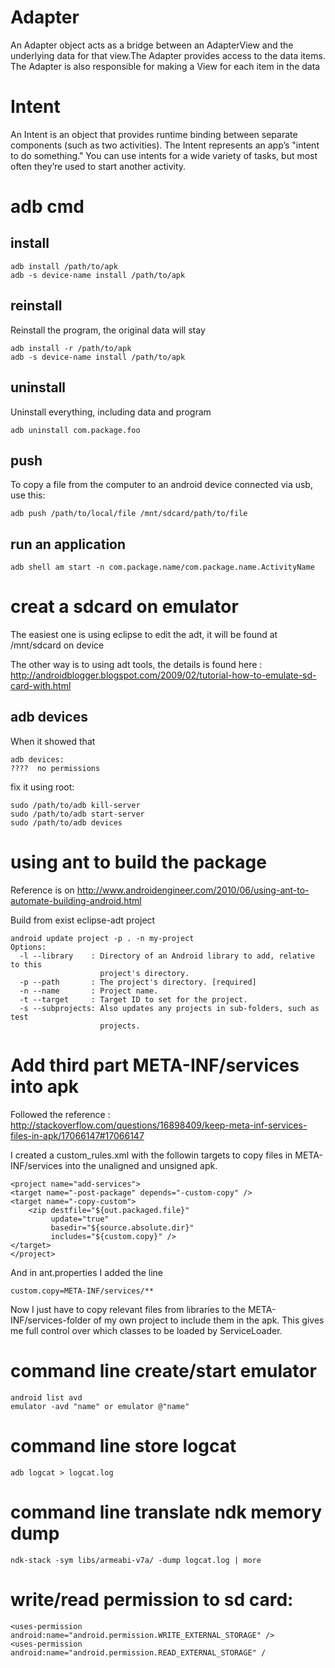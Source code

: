 # Adapter
An Adapter object acts as a bridge between an AdapterView and the underlying data for that view.The Adapter provides access to the data items. The Adapter is also responsible for making a View for each item in the data  

# Intent
An Intent is an object that provides runtime binding between separate components (such as two activities). The Intent represents an app’s "intent to do something." You can use intents for a wide variety of tasks, but most often they’re used to start another activity.

# adb cmd
## install 

    adb install /path/to/apk
    adb -s device-name install /path/to/apk

## reinstall
Reinstall the program, the original data will stay

    adb install -r /path/to/apk
    adb -s device-name install /path/to/apk

## uninstall
Uninstall everything, including data and program

    adb uninstall com.package.foo 

## push 
To copy a file from the computer to an android device connected via usb, use this:

    adb push /path/to/local/file /mnt/sdcard/path/to/file

## run an application

    adb shell am start -n com.package.name/com.package.name.ActivityName

# creat a sdcard on emulator
The easiest one is using eclipse to edit the adt, it will be found at /mnt/sdcard on device

The other way is to using adt tools, the details is found here :
http://androidblogger.blogspot.com/2009/02/tutorial-how-to-emulate-sd-card-with.html

## adb devices 
When it showed that 

    adb devices:
    ????  no permissions

fix it using root:

    sudo /path/to/adb kill-server
    sudo /path/to/adb start-server
    sudo /path/to/adb devices

# using ant to build the package
Reference is on http://www.androidengineer.com/2010/06/using-ant-to-automate-building-android.html

Build from exist eclipse-adt project

    android update project -p . -n my-project
    Options:
      -l --library    : Directory of an Android library to add, relative to this
                        project's directory.
      -p --path       : The project's directory. [required]
      -n --name       : Project name.
      -t --target     : Target ID to set for the project.
      -s --subprojects: Also updates any projects in sub-folders, such as test
                        projects.

# Add third part META-INF/services into apk
Followed the reference : http://stackoverflow.com/questions/16898409/keep-meta-inf-services-files-in-apk/17066147#17066147

I created a custom_rules.xml with the followin targets to copy files in META-INF/services into the unaligned and unsigned apk.

    <project name="add-services">
    <target name="-post-package" depends="-custom-copy" />
    <target name="-copy-custom">
        <zip destfile="${out.packaged.file}"
             update="true"
             basedir="${source.absolute.dir}"
             includes="${custom.copy}" />
    </target>
    </project>

And in ant.properties I added the line

    custom.copy=META-INF/services/**

Now I just have to copy relevant files from libraries to the META-INF/services-folder of my own project to include them in the apk. This gives me full control over which classes to be loaded by ServiceLoader.

# command line create/start emulator

    android list avd
    emulator -avd "name" or emulator @"name"

# command line store logcat
    
    adb logcat > logcat.log

# command line translate ndk memory dump
 
    ndk-stack -sym libs/armeabi-v7a/ -dump logcat.log | more

# write/read permission to sd card:

    <uses-permission android:name="android.permission.WRITE_EXTERNAL_STORAGE" />
    <uses-permission android:name="android.permission.READ_EXTERNAL_STORAGE" /


